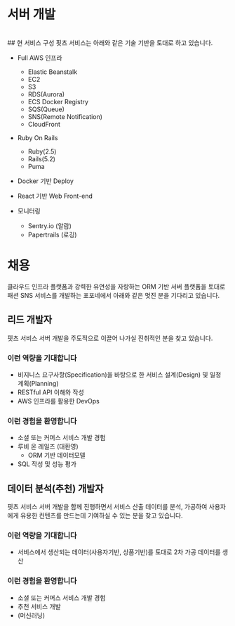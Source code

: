 # 서버 개발
<br/>
## 현 서비스 구성
핏츠 서비스는 아래와 같은 기술 기반을 토대로 하고 있습니다. 

- Full AWS 인프라
  - Elastic Beanstalk
  - EC2
  - S3
  - RDS(Aurora)
  - ECS Docker Registry
  - SQS(Queue)
  - SNS(Remote Notification)
  - CloudFront
  
- Ruby On Rails
  - Ruby(2.5)
  - Rails(5.2)
  - Puma
  
- Docker 기반 Deploy

- React 기반 Web Front-end

- 모니터링
  - Sentry.io (알람)
  - Papertrails (로깅)


# 채용
클라우드 인프라 플랫폼과 강력한 유연성을 자랑하는 ORM 기반 서버 플랫폼을 토대로 패션 SNS 서비스를 개발하는 포포네에서 아래와 같은 멋진 분을 기다리고 있습니다.


## 리드 개발자
핏츠 서비스 서버 개발을 주도적으로 이끌어 나가실 진취적인 분을 찾고 있습니다.

### 이런 역량을 기대합니다
- 비지니스 요구사항(Specification)을 바탕으로 한 서비스 설계(Design) 및 일정 계획(Planning)
- RESTful API 이해와 작성
- AWS 인프라를 활용한 DevOps 
  
  
### 이런 경험을 환영합니다
- 소셜 또는 커머스 서비스 개발 경험
- 루비 온 레일즈 (대환영)
  - ORM 기반 데이터모델
- SQL 작성 및 성능 평가


## 데이터 분석(추천) 개발자
핏츠 서비스 서버 개발을 함께 진행하면서 서비스 산출 데이터를 분석, 가공하여 사용자에게 유용한 컨텐츠를 만드는데 기여하실 수 있는 분을 찾고 있습니다.

### 이런 역량을 기대합니다
- 서비스에서 생산되는 데이터(사용자기반, 상품기반)를 토대로 2차 가공 데이터를 생산

### 이런 경험을 환영합니다
- 소셜 또는 커머스 서비스 개발 경험
- 추천 서비스 개발
- (머신러닝)

